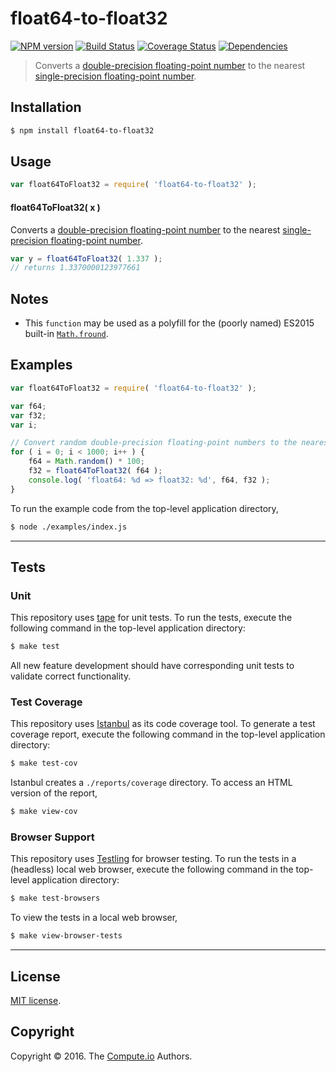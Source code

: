 float64-to-float32
===
[![NPM version][npm-image]][npm-url] [![Build Status][build-image]][build-url] [![Coverage Status][coverage-image]][coverage-url] [![Dependencies][dependencies-image]][dependencies-url]

> Converts a [double-precision floating-point number][ieee754] to the nearest [single-precision floating-point number][ieee754].


## Installation

``` bash
$ npm install float64-to-float32
```


## Usage

``` javascript
var float64ToFloat32 = require( 'float64-to-float32' );
```

#### float64ToFloat32( x )

Converts a [double-precision floating-point number][ieee754] to the nearest [single-precision floating-point number][ieee754].

``` javascript
var y = float64ToFloat32( 1.337 );
// returns 1.3370000123977661
```


## Notes

*	This `function` may be used as a polyfill for the (poorly named) ES2015 built-in [`Math.fround`][math-fround].


## Examples

``` javascript
var float64ToFloat32 = require( 'float64-to-float32' );

var f64;
var f32;
var i;

// Convert random double-precision floating-point numbers to the nearest single-precision floating-point number...
for ( i = 0; i < 1000; i++ ) {
	f64 = Math.random() * 100;
	f32 = float64ToFloat32( f64 );
	console.log( 'float64: %d => float32: %d', f64, f32 );
}
```

To run the example code from the top-level application directory,

``` bash
$ node ./examples/index.js
```


---
## Tests

### Unit

This repository uses [tape][tape] for unit tests. To run the tests, execute the following command in the top-level application directory:

``` bash
$ make test
```

All new feature development should have corresponding unit tests to validate correct functionality.


### Test Coverage

This repository uses [Istanbul][istanbul] as its code coverage tool. To generate a test coverage report, execute the following command in the top-level application directory:

``` bash
$ make test-cov
```

Istanbul creates a `./reports/coverage` directory. To access an HTML version of the report,

``` bash
$ make view-cov
```


### Browser Support

This repository uses [Testling][testling] for browser testing. To run the tests in a (headless) local web browser, execute the following command in the top-level application directory:

``` bash
$ make test-browsers
```

To view the tests in a local web browser,

``` bash
$ make view-browser-tests
```

<!-- [![browser support][browsers-image]][browsers-url] -->


---
## License

[MIT license](http://opensource.org/licenses/MIT).


## Copyright

Copyright &copy; 2016. The [Compute.io][compute-io] Authors.


[npm-image]: http://img.shields.io/npm/v/float64-to-float32.svg
[npm-url]: https://npmjs.org/package/float64-to-float32

[build-image]: http://img.shields.io/travis/math-io/float64-to-float32/master.svg
[build-url]: https://travis-ci.org/math-io/float64-to-float32

[coverage-image]: https://img.shields.io/codecov/c/github/math-io/float64-to-float32/master.svg
[coverage-url]: https://codecov.io/github/math-io/float64-to-float32?branch=master

[dependencies-image]: http://img.shields.io/david/math-io/float64-to-float32.svg
[dependencies-url]: https://david-dm.org/math-io/float64-to-float32

[dev-dependencies-image]: http://img.shields.io/david/dev/math-io/float64-to-float32.svg
[dev-dependencies-url]: https://david-dm.org/dev/math-io/float64-to-float32

[github-issues-image]: http://img.shields.io/github/issues/math-io/float64-to-float32.svg
[github-issues-url]: https://github.com/math-io/float64-to-float32/issues

[tape]: https://github.com/substack/tape
[istanbul]: https://github.com/gotwarlost/istanbul
[testling]: https://ci.testling.com

[compute-io]: https://github.com/compute-io
[ieee754]: https://en.wikipedia.org/wiki/IEEE_754-1985
[math-fround]: https://developer.mozilla.org/en-US/docs/Web/JavaScript/Reference/Global_Objects/Math/fround